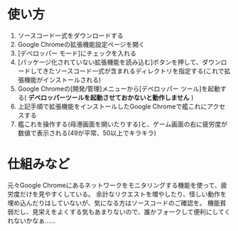 # 使い方
1. ソースコード一式をダウンロードする
2. Google Chromeの拡張機能設定ページを開く
3. [デベロッパー モード]にチェックを入れる
4. [パッケージ化されていない拡張機能を読み込む]ボタンを押して、ダウンロードしてきたソースコード一式が含まれるディレクトリを指定する(これで拡張機能がインストールされる)
5. Google Chromeの[開発/管理]メニューから[デベロッパー ツール]を起動する( **デベロッパーツールを起動させておかないと動作しません** )
6. 上記手順で拡張機能をインストールしたGoogle Chromeで艦これにアクセスする
7. 艦これを操作する(母港画面を開いたりする)と、ゲーム画面の右に疲労度が数値で表示される(49が平常、50以上でキラキラ)

# 仕組みなど
元々Google Chromeにあるネットワークをモニタリングする機能を使って、疲労度だけを見やすくしている。
余計なリクエストを増やしたり、怪しい動作を埋め込んだりはしていないが、気になる方はソースコードのご確認を。
機能貧弱だし、見栄えをよくする気もあまりないので、誰かフォークして便利にしてくれないかなぁ……

